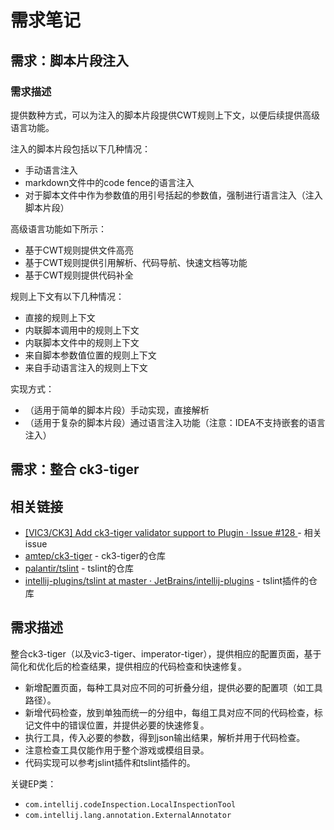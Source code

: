 # 需求笔记

## 需求：脚本片段注入

### 需求描述

提供数种方式，可以为注入的脚本片段提供CWT规则上下文，以便后续提供高级语言功能。

注入的脚本片段包括以下几种情况：

* 手动语言注入
* markdown文件中的code fence的语言注入
* 对于脚本文件中作为参数值的用引号括起的参数值，强制进行语言注入（注入脚本片段）

高级语言功能如下所示：

* 基于CWT规则提供文件高亮
* 基于CWT规则提供引用解析、代码导航、快速文档等功能
* 基于CWT规则提供代码补全

规则上下文有以下几种情况：

* 直接的规则上下文
* 内联脚本调用中的规则上下文
* 内联脚本文件中的规则上下文
* 来自脚本参数值位置的规则上下文
* 来自手动语言注入的规则上下文

实现方式：

* （适用于简单的脚本片段）手动实现，直接解析
* （适用于复杂的脚本片段）通过语言注入功能（注意：IDEA不支持嵌套的语言注入）

## 需求：整合 ck3-tiger

## 相关链接

* [\[VIC3/CK3\] Add ck3-tiger validator support to Plugin · Issue #128 ](https://github.com/DragonKnightOfBreeze/Paradox-Language-Support/issues/128) - 相关issue
* [amtep/ck3-tiger](https://github.com/amtep/ck3-tiger) - ck3-tiger的仓库
* [palantir/tslint](https://github.com/palantir/tslint) - tslint的仓库
* [intellij-plugins/tslint at master · JetBrains/intellij-plugins](https://github.com/JetBrains/intellij-plugins/tree/master/tslint) - tslint插件的仓库

## 需求描述

整合ck3-tiger（以及vic3-tiger、imperator-tiger），提供相应的配置页面，基于简化和优化后的检查结果，提供相应的代码检查和快速修复。

* 新增配置页面，每种工具对应不同的可折叠分组，提供必要的配置项（如工具路径）。
* 新增代码检查，放到单独而统一的分组中，每组工具对应不同的代码检查，标记文件中的错误位置，并提供必要的快速修复。
* 执行工具，传入必要的参数，得到json输出结果，解析并用于代码检查。
* 注意检查工具仅能作用于整个游戏或模组目录。
* 代码实现可以参考jslint插件和tslint插件的。

关键EP类：

* `com.intellij.codeInspection.LocalInspectionTool`
* `com.intellij.lang.annotation.ExternalAnnotator`